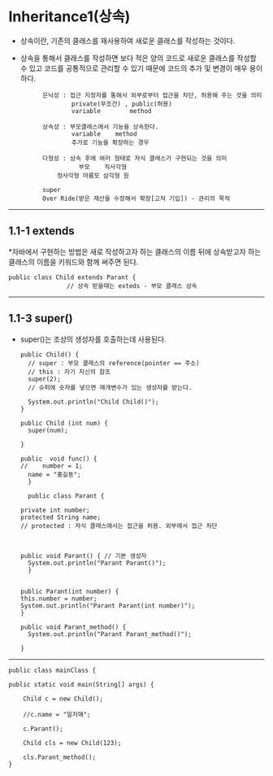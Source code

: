 Inheritance1(상속)
=====================================
* 상속이란, 기존의 클래스를 재사용하여 새로운 클래스를 작성하는 것이다.
* 상속을 통해서 클래스를 작성하면 보다 적은 양의 코드로 새로운 클래스를 작성할 수 있고 코드를 공통적으로 관리할 수 있기 때문에
  코드의 추가 및 변경이 매우 용이하다.

		 	은닉성 : 접근 지정자를 통해서 외부로부터 접근을 차단, 허용해 주는 것을 의미
		 			private(무조건) , public(허용)
		 			variable		method
		 	
		 	상속성 : 부모클래스에서 기능을 상속한다.
		 			variable	method
		 			추가로 기능을 확장하는 경우
		 			
		 	다형성 : 상속 후에 여러 형태로 자식 클래스가 구현되는 것을 의미
		 		      부모	직사각형
		 		정사각형 마름모 삼각형 원
		 		
		 	super 
		 	Over Ride(받은 재산을 수정해서 확장[고쳐 기입]) - 관리의 목적


--------------------------
1.1-1 extends
--------------------------
*자바에서 구현하는 방법은 새로 작성하고자 하는 클래스의 이름 뒤에 상속받고자 하는 클래스의 이름을 키워드와 함께 써주면 된다.


    public class Child extends Parant {
					// 상속 받을때는 exteds - 부모 클래스 상속

--------------------------
1.1-3 super()
--------------------------
* super()는 조상의 생성자를 호출하는데 사용된다.

	  public Child() {
		// super : 부모 클래스의 reference(pointer == 주소)
		// this : 자기 자신의 참조
		super(2);
		// 슈퍼에 숫자를 넣으면 매개변수가 있는 생성자를 받는다.
		
		System.out.println("Child Child()");
	  }
	
	  public Child (int num) {
		super(num);
	
	  }
	
	  public  void func() {
	  //	number = 1;
		name = "홍길동";
  	    }
  
        public class Parant {

	  private int number;
	  protected String name;
	  // protected : 자식 클래스에서는 접근을 허용. 외부에서 접근 차단
	
	

	  public void Parant() { // 기본 생성자
		System.out.println("Parant Parant()");
        }
    
    
      public Parant(int number) {
      this.number = number;
      System.out.println("Parant Parant(int number)");
      }
	
	  public void Parant_method() {
	  	System.out.println("Parant Parant_method()");
		
	  }
	

------------------------------

    public class mainClass {
  
  	public static void main(String[] args) {
	
		Child c = new Child();
		
		//c.name = "일지매";
		
		c.Parant();
		
		Child cls = new Child(123);
		
		cls.Parant_method();
	}
